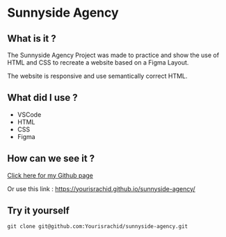 # Sunnyside Agency

## What is it ?

The Sunnyside Agency Project was made to practice and show the use of HTML and CSS to recreate a website based on a Figma Layout.

The website is responsive and use semantically correct HTML.

## What did I use ?

- VSCode
- HTML
- CSS
- Figma


## How can we see it ?

[Click here for my Github page](https://yourisrachid.github.io/sunnyside-agency/)

Or use this link : https://yourisrachid.github.io/sunnyside-agency/


## Try it yourself


```
git clone git@github.com:Yourisrachid/sunnyside-agency.git
```
